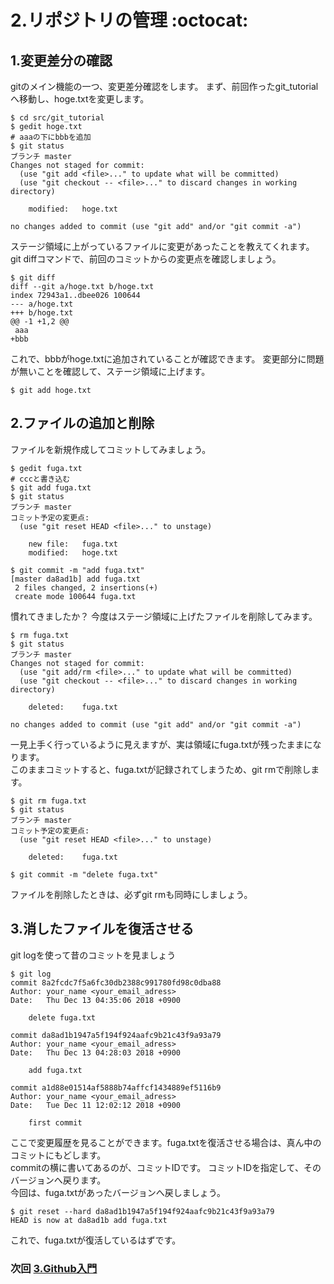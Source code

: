 2.リポジトリの管理 :octocat:
====

## 1.変更差分の確認
gitのメイン機能の一つ、変更差分確認をします。
まず、前回作ったgit_tutorialへ移動し、hoge.txtを変更します。

```
$ cd src/git_tutorial
$ gedit hoge.txt
# aaaの下にbbbを追加
$ git status
ブランチ master
Changes not staged for commit:
  (use "git add <file>..." to update what will be committed)
  (use "git checkout -- <file>..." to discard changes in working directory)

	modified:   hoge.txt

no changes added to commit (use "git add" and/or "git commit -a")
```
ステージ領域に上がっているファイルに変更があったことを教えてくれます。
git diffコマンドで、前回のコミットからの変更点を確認しましょう。

```
$ git diff
diff --git a/hoge.txt b/hoge.txt
index 72943a1..dbee026 100644
--- a/hoge.txt
+++ b/hoge.txt
@@ -1 +1,2 @@
 aaa
+bbb
```
これで、bbbがhoge.txtに追加されていることが確認できます。
変更部分に問題が無いことを確認して、ステージ領域に上げます。

```
$ git add hoge.txt
```


## 2.ファイルの追加と削除
ファイルを新規作成してコミットしてみましょう。

```
$ gedit fuga.txt
# cccと書き込む
$ git add fuga.txt
$ git status
ブランチ master
コミット予定の変更点:
  (use "git reset HEAD <file>..." to unstage)

	new file:   fuga.txt
	modified:   hoge.txt

$ git commit -m "add fuga.txt"
[master da8ad1b] add fuga.txt
 2 files changed, 2 insertions(+)
 create mode 100644 fuga.txt
```
慣れてきましたか？
今度はステージ領域に上げたファイルを削除してみます。

```
$ rm fuga.txt
$ git status
ブランチ master
Changes not staged for commit:
  (use "git add/rm <file>..." to update what will be committed)
  (use "git checkout -- <file>..." to discard changes in working directory)

	deleted:    fuga.txt

no changes added to commit (use "git add" and/or "git commit -a")
```
一見上手く行っているように見えますが、実は領域にfuga.txtが残ったままになります。  
このままコミットすると、fuga.txtが記録されてしまうため、git rmで削除します。

```
$ git rm fuga.txt
$ git status
ブランチ master
コミット予定の変更点:
  (use "git reset HEAD <file>..." to unstage)

	deleted:    fuga.txt

$ git commit -m "delete fuga.txt"
```
ファイルを削除したときは、必ずgit rmも同時にしましょう。

## 3.消したファイルを復活させる
git logを使って昔のコミットを見ましょう

```
$ git log
commit 8a2fcdc7f5a6fc30db2388c991780fd98c0dba88
Author: your_name <your_email_adress>
Date:   Thu Dec 13 04:35:06 2018 +0900

    delete fuga.txt

commit da8ad1b1947a5f194f924aafc9b21c43f9a93a79
Author: your_name <your_email_adress>
Date:   Thu Dec 13 04:28:03 2018 +0900

    add fuga.txt

commit a1d88e01514af5888b74affcf1434889ef5116b9
Author: your_name <your_email_adress>
Date:   Tue Dec 11 12:02:12 2018 +0900

    first commit
```
ここで変更履歴を見ることができます。fuga.txtを復活させる場合は、真ん中のコミットにもどします。  
commitの横に書いてあるのが、コミットIDです。
コミットIDを指定して、そのバージョンへ戻ります。  
今回は、fuga.txtがあったバージョンへ戻しましょう。

```
$ git reset --hard da8ad1b1947a5f194f924aafc9b21c43f9a93a79
HEAD is now at da8ad1b add fuga.txt
```
これで、fuga.txtが復活しているはずです。

### 次回 [3.Github入門](https://github.com/HappyKoyo/git_setup/blob/master/3_github_tutorial.md)
